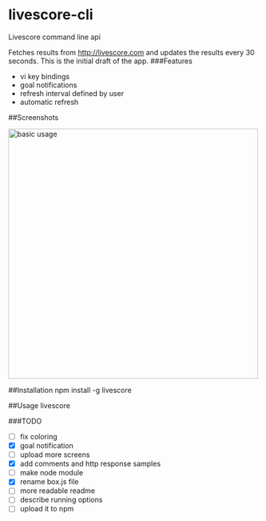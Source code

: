 # livescore-cli
Livescore command line api

Fetches results from http://livescore.com and updates the results every 30 seconds.
This is the initial draft of the app.
###Features
* vi key bindings
* goal notifications
* refresh interval defined by user
* automatic refresh

##Screenshots

<img src="https://lh6.googleusercontent.com/ZlO1j64UzkXFSiuVYoL6572RO5Ky79CtLfC9plxMDsERIAkCn9TLUDYoWwAMyKlW05lYVD7gpd0Vivw=w2560-h1210" alt="basic usage" width="500px">

##Installation
npm install -g livescore

##Usage
livescore

###TODO

- [ ] fix coloring
- [x] goal notification
- [ ] upload more screens
- [x] add comments and http response samples
- [ ] make node module
- [x] rename box.js file
- [ ] more readable readme
- [ ] describe running options
- [ ] upload it to npm
